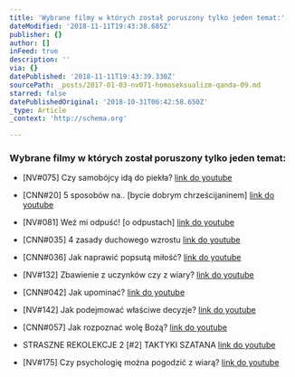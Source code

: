 ```yaml
---
title: 'Wybrane filmy w których został poruszony tylko jeden temat:'
dateModified: '2018-11-11T19:43:38.685Z'
publisher: {}
author: []
inFeed: true
description: ''
via: {}
datePublished: '2018-11-11T19:43:39.330Z'
sourcePath: _posts/2017-01-03-nv071-homoseksualizm-qanda-09.md
starred: false
datePublishedOriginal: '2018-10-31T06:42:58.650Z'
_type: Article
_context: 'http://schema.org'

---
```

### Wybrane filmy w których został poruszony tylko jeden temat:

* \[NV\#075\] Czy samobójcy idą do piekła?
[link do youtube][0]

* \[CNN\#20\] 5 sposobów na.. \[bycie dobrym chrześcijaninem\]
[link do youtube][1]

* \[NV\#081\] Weź mi odpuść! \[o odpustach\]
[link do youtube][2]

* \[CNN\#035\] 4 zasady duchowego wzrostu
[link do youtube][3]

* \[CNN\#036\] Jak naprawić popsutą miłość?
[link do youtube][4]

* \[NV\#132\] Zbawienie z uczynków czy z wiary?
[link do youtube][5]

* \[CNN\#042\] Jak upominać?
[link do youtube][6]

* \[NV\#142\] Jak podejmować właściwe decyzje?
[link do youtube][7]

* \[CNN\#057\] Jak rozpoznać wolę Bożą?
[link do youtube][8]

* STRASZNE REKOLEKCJE 2 \[\#2\] TAKTYKI SZATANA
[link do youtube][9]

* \[NV\#175\] Czy psychologię można pogodzić z wiarą?
[link do youtube][10]

[0]: https://www.youtube.com/watch?v=aJWjigiSNbk
[1]: https://www.youtube.com/watch?v=YWSPXjhGImE
[2]: https://www.youtube.com/watch?v=SHmY2OE934Y
[3]: https://www.youtube.com/watch?v=PeWtGPUEmmA
[4]: https://www.youtube.com/watch?v=MaIJjgNm68Y
[5]: https://www.youtube.com/watch?v=A3nyBIf0xeQ
[6]: https://www.youtube.com/watch?v=xCXjT0wHECk
[7]: https://www.youtube.com/watch?v=ljo_Xz-QY2E
[8]: https://www.youtube.com/watch?v=poK6KRVE0Bk
[9]: https://www.youtube.com/watch?v=aBCyrUIWors
[10]: https://www.youtube.com/watch?v=9Ys5e_zT8uI